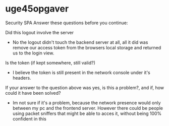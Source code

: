 # uge45opgaver

Security SPA
Answer these questions before you continue:

Did this logout involve the server
- No the logout didn't touch the backend server at all, all it did was remove our access token from the browsers local storage and returned us to the login view.

Is the token (if kept somewhere, still valid?)
- I believe the token is still present in the network console under it's headers. 

If your  answer to the question above was yes, is this a problem?, and if, how could it have been solved?
- Im not sure if it's a problem, because the network presence would only between my pc and the frontend server.
However there could be people using packet sniffers that might be able to acces it, without being 100% confident in this
